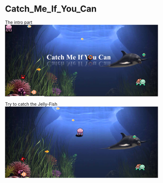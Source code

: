# Catch_Me_If_You_Can

The intro part 
![](readme_pics/intro.png)

Try to catch the Jelly-Fish
![](readme_pics/play.png)
